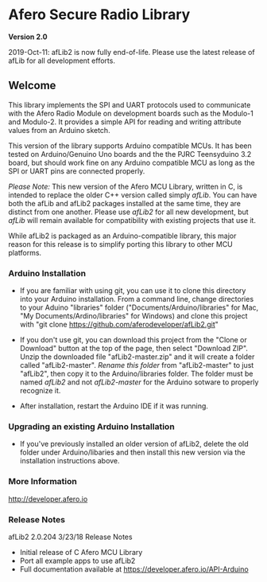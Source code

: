 # Afero Secure Radio Library #

**Version 2.0**

2019-Oct-11: afLib2 is now fully end-of-life. Please use the latest release of afLib for all development efforts.

## Welcome ##

This library implements the SPI and UART protocols used to communicate with the Afero Radio Module on development boards such as the Modulo-1 and Modulo-2. It provides a simple API for reading and writing attribute values from an Arduino sketch.

This version of the library supports Arduino compatible MCUs. It has been tested on Arduino/Genuino Uno boards and the the PJRC Teensyduino 3.2 board, but should work fine on any Arduino compatible MCU as long as the SPI or UART pins are connected properly. 

*Please Note:* This new version of the Afero MCU Library, written in C, is intended to replace the older C++ version called simply *afLib*. You can have both the afLib and afLib2 packages installed at the same time, they are distinct from one another. Please use *afLib2* for all new development, but *afLib* will remain available for compatibility with existing projects that use it.

While afLib2 is packaged as an Arduino-compatible library, this major reason for this release is to simplify porting this library to other MCU platforms.


### Arduino Installation ###

* If you are familiar with using git, you can use it to clone this directory into your Arduino installation.
  From a command line, change directories to your Aduino "libraries" folder ("Documents/Arduino/libraries" for Mac, "My Documents/Ardino/libraries" for Windows) and clone this project with "git clone https://github.com/aferodeveloper/afLib2.git"

* If you don't use git, you can download this project from the "Clone or Download" button at the top of the page, then select "Download ZIP". Unzip the downloaded file "afLib2-master.zip" and it will create a folder called "afLib2-master". *Rename this folder* from "afLib2-master" to just "afLib2", then copy it to the Arduino/libraries folder. The folder must be named *afLib2* and not *afLib2-master* for the Arduino sotware to properly recognize it.

* After installation, restart the Arduino IDE if it was running.

### Upgrading an existing Arduino Installation ###

* If you've previously installed an older version of afLib2, delete the old folder under Arduino/libaries and then install this new version via the installation instructions above.

### More Information ###

<http://developer.afero.io>

### Release Notes ###

afLib2 2.0.204 3/23/18 Release Notes

* Initial release of C Afero MCU Library
* Port all example apps to use afLib2
* Full documentation available at https://developer.afero.io/API-Arduino

